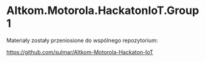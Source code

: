 # Altkom.Motorola.HackatonIoT.Group1

Materiały zostały przeniosione do wspólnego repozytorium:

https://github.com/sulmar/Altkom-Motorola-Hackaton-IoT
